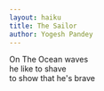 ```yaml
---
layout: haiku
title: The Sailor
author: Yogesh Pandey
---
```


On The Ocean waves <br>
he like to shave<br>
to show that he's brave <br>